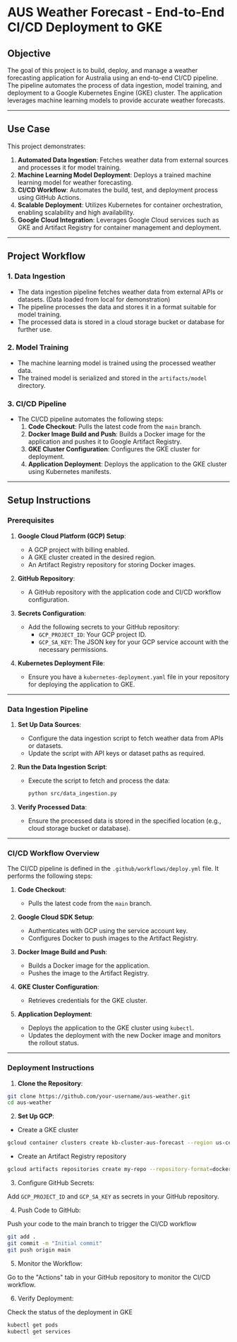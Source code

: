 # AUS Weather Forecast - End-to-End CI/CD Deployment to GKE

## Objective
The goal of this project is to build, deploy, and manage a weather forecasting application for Australia using an end-to-end CI/CD pipeline. The pipeline automates the process of data ingestion, model training, and deployment to a Google Kubernetes Engine (GKE) cluster. The application leverages machine learning models to provide accurate weather forecasts.

---

## Use Case
This project demonstrates:
1. **Automated Data Ingestion**: Fetches weather data from external sources and processes it for model training.
2. **Machine Learning Model Deployment**: Deploys a trained machine learning model for weather forecasting.
3. **CI/CD Workflow**: Automates the build, test, and deployment process using GitHub Actions.
4. **Scalable Deployment**: Utilizes Kubernetes for container orchestration, enabling scalability and high availability.
5. **Google Cloud Integration**: Leverages Google Cloud services such as GKE and Artifact Registry for container management and deployment.

---

## Project Workflow

### 1. Data Ingestion
- The data ingestion pipeline fetches weather data from external APIs or datasets. (Data loaded from local for demonstration)
- The pipeline processes the data and stores it in a format suitable for model training.
- The processed data is stored in a cloud storage bucket or database for further use.

### 2. Model Training
- The machine learning model is trained using the processed weather data.
- The trained model is serialized and stored in the `artifacts/model` directory.

### 3. CI/CD Pipeline
- The CI/CD pipeline automates the following steps:
  1. **Code Checkout**: Pulls the latest code from the `main` branch.
  2. **Docker Image Build and Push**: Builds a Docker image for the application and pushes it to Google Artifact Registry.
  3. **GKE Cluster Configuration**: Configures the GKE cluster for deployment.
  4. **Application Deployment**: Deploys the application to the GKE cluster using Kubernetes manifests.

---

## Setup Instructions

### Prerequisites
1. **Google Cloud Platform (GCP) Setup**:
   - A GCP project with billing enabled.
   - A GKE cluster created in the desired region.
   - An Artifact Registry repository for storing Docker images.

2. **GitHub Repository**:
   - A GitHub repository with the application code and CI/CD workflow configuration.

3. **Secrets Configuration**:
   - Add the following secrets to your GitHub repository:
     - `GCP_PROJECT_ID`: Your GCP project ID.
     - `GCP_SA_KEY`: The JSON key for your GCP service account with the necessary permissions.

4. **Kubernetes Deployment File**:
   - Ensure you have a `kubernetes-deployment.yaml` file in your repository for deploying the application to GKE.

---

### Data Ingestion Pipeline
1. **Set Up Data Sources**:
   - Configure the data ingestion script to fetch weather data from APIs or datasets.
   - Update the script with API keys or dataset paths as required.

2. **Run the Data Ingestion Script**:
   - Execute the script to fetch and process the data:
     ```bash
     python src/data_ingestion.py
     ```

3. **Verify Processed Data**:
   - Ensure the processed data is stored in the specified location (e.g., cloud storage bucket or database).

---

### CI/CD Workflow Overview
The CI/CD pipeline is defined in the `.github/workflows/deploy.yml` file. It performs the following steps:

1. **Code Checkout**:
   - Pulls the latest code from the `main` branch.

2. **Google Cloud SDK Setup**:
   - Authenticates with GCP using the service account key.
   - Configures Docker to push images to the Artifact Registry.

3. **Docker Image Build and Push**:
   - Builds a Docker image for the application.
   - Pushes the image to the Artifact Registry.

4. **GKE Cluster Configuration**:
   - Retrieves credentials for the GKE cluster.

5. **Application Deployment**:
   - Deploys the application to the GKE cluster using `kubectl`.
   - Updates the deployment with the new Docker image and monitors the rollout status.

---

### Deployment Instructions

1. **Clone the Repository**:
```bash
git clone https://github.com/your-username/aus-weather.git
cd aus-weather
```

2. **Set Up GCP**:
- Create a GKE cluster
```bash
gcloud container clusters create kb-cluster-aus-forecast --region us-central1
```
- Create an Artifact Registry repository
```bash
gcloud artifacts repositories create my-repo --repository-format=docker --location=us-central1
```

3. Configure GitHub Secrets:

Add `GCP_PROJECT_ID` and `GCP_SA_KEY` as secrets in your GitHub repository.

4. Push Code to GitHub:

Push your code to the main branch to trigger the CI/CD workflow
```bash
git add .
git commit -m "Initial commit"
git push origin main
```

5. Monitor the Workflow:

Go to the "Actions" tab in your GitHub repository to monitor the CI/CD workflow.

6. Verify Deployment:

Check the status of the deployment in GKE
```bash
kubectl get pods
kubectl get services
```

